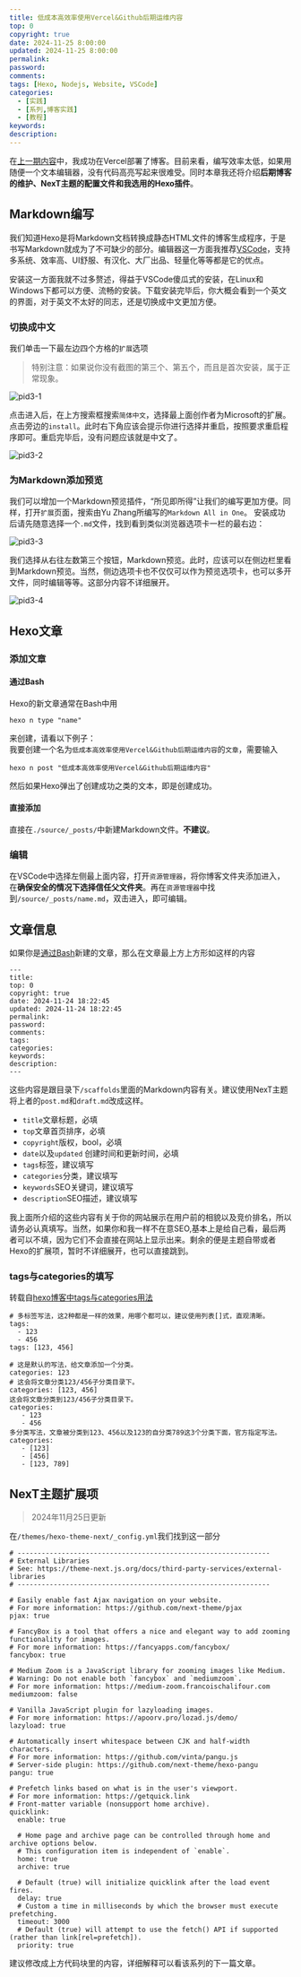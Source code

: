 ```yaml
---
title: 低成本高效率使用Vercel&Github后期运维内容
top: 0
copyright: true
date: 2024-11-25 8:00:00
updated: 2024-11-25 8:00:00
permalink:
password:
comments:
tags: [Hexo, Nodejs, Website, VSCode]
categories:
  - [实践]
  - [系列,博客实践]
  - [教程]
keywords:
description:
---
```

在[上一期内容](/post/pid1)中，我成功在Vercel部署了博客。目前来看，编写效率太低，如果用随便一个文本编辑器，没有代码高亮写起来很难受。同时本章我还将介绍**后期博客的维护、NexT主题的配置文件和我选用的Hexo插件**。<!--more-->
## Markdown编写
我们知道Hexo是将Markdown文档转换成静态HTML文件的博客生成程序，于是书写Markdown就成为了不可缺少的部分。编辑器这一方面我推荐[VSCode](https://code.visualstudio.com/)，支持多系统、效率高、UI舒服、有汉化、大厂出品、轻量化等等都是它的优点。

安装这一方面我就不过多赘述，得益于VSCode傻瓜式的安装，在Linux和Windows下都可以方便、流畅的安装。下载安装完毕后，你大概会看到一个英文的界面，对于英文不太好的同志，还是切换成中文更加方便。
### 切换成中文
我们单击一下最左边四个方格的`扩展`选项
> 特别注意：如果说你没有截图的第三个、第五个，而且是首次安装，属于正常现象。

![pid3-1](https://pic.imgdb.cn/item/6743339588c538a9b5bb66fc.png)

点击进入后，在上方搜索框搜索`简体中文`，选择最上面创作者为Microsoft的扩展。点击旁边的`install`。此时右下角应该会提示你进行选择并重启，按照要求重启程序即可。重启完毕后，没有问题应该就是中文了。

![pid3-2](https://pic.imgdb.cn/item/6743339688c538a9b5bb66fd.png)

### 为Markdown添加预览
我们可以增加一个Markdown预览插件，“所见即所得”让我们的编写更加方便。同样，打开`扩展`页面，搜索由Yu Zhang所编写的`Markdown All in One`。
安装成功后请先随意选择一个`.md`文件，找到看到类似浏览器选项卡一栏的最右边：

![pid3-3](https://pic.imgdb.cn/item/6743339788c538a9b5bb66fe.png)

我们选择从右往左数第三个按钮，Markdown预览。此时，应该可以在侧边栏里看到Markdown预览。当然，侧边选项卡也不仅仅可以作为预览选项卡，也可以多开文件，同时编辑等等。这部分内容不详细展开。

![pid3-4](https://pic.imgdb.cn/item/6743339788c538a9b5bb66ff.png)

## Hexo文章
### 添加文章
#### 通过Bash
Hexo的新文章通常在Bash中用
```
hexo n type "name"
```
来创建，请看以下例子：<br/>我要创建一个名为`低成本高效率使用Vercel&Github后期运维内容`的`文章`，需要输入
```
hexo n post "低成本高效率使用Vercel&Github后期运维内容"
```
然后如果Hexo弹出了创建成功之类的文本，即是创建成功。
#### 直接添加
直接在`./source/_posts/`中新建Markdown文件。**不建议**。
### 编辑
在VSCode中选择左侧最上面内容，打开`资源管理器`，将你博客文件夹添加进入，在**确保安全的情况下选择信任父文件夹**。再在`资源管理器`中找到`/source/_posts/name.md`，双击进入，即可编辑。
## 文章信息
如果你是[通过Bash](#通过Bsah)新建的文章，那么在文章最上方上方形如这样的内容
```
---
title: 
top: 0
copyright: true
date: 2024-11-24 18:22:45
updated: 2024-11-24 18:22:45
permalink:
password:
comments:
tags:
categories:
keywords:
description:
---
```
这些内容是跟目录下`/scaffolds`里面的Markdown内容有关。建议使用NexT主题将上者的`post.md`和`draft.md`改成这样。
- `title`文章标题，必填
- `top`文章首页排序，必填
- `copyright`版权，bool，必填
- `date`以及`updated` 创建时间和更新时间，必填
- `tags`标签，建议填写
- `categories`分类，建议填写
- `keywords`SEO关键词，建议填写
- `description`SEO描述，建议填写

我上面所介绍的这些内容有关于你的网站展示在用户前的相貌以及竞价排名，所以请务必认真填写。当然，如果你和我一样不在意SEO,基本上是给自己看，最后两者可以不填，因为它们不会直接在网站上显示出来。剩余的便是主题自带或者Hexo的扩展项，暂时不详细展开，也可以直接跳到。
### tags与categories的填写
转载自[hexo博客中tags与categories用法](https://zhuanlan.zhihu.com/p/348131730)
```
# 多标签写法，这2种都是一样的效果，用哪个都可以，建议使用列表[]式，直观清晰。
tags:
  - 123
  - 456
tags: [123, 456]

# 这是默认的写法，给文章添加一个分类。
categories: 123
# 这会将文章分类123/456子分类目录下。
categories: [123, 456]
这会将文章分类到123/456子分类目录下。
categories:
   - 123
   - 456
多分类写法，文章被分类到123、456以及123的自分类789这3个分类下面，官方指定写法。
categories:
   - [123]
   - [456]
   - [123, 789]
```
## NexT主题扩展项
> 2024年11月25日更新


在`/themes/hexo-theme-next/_config.yml`我们找到这一部分
```
# ---------------------------------------------------------------
# External Libraries
# See: https://theme-next.js.org/docs/third-party-services/external-libraries
# ---------------------------------------------------------------

# Easily enable fast Ajax navigation on your website.
# For more information: https://github.com/next-theme/pjax
pjax: true

# FancyBox is a tool that offers a nice and elegant way to add zooming functionality for images.
# For more information: https://fancyapps.com/fancybox/
fancybox: true

# Medium Zoom is a JavaScript library for zooming images like Medium.
# Warning: Do not enable both `fancybox` and `mediumzoom`.
# For more information: https://medium-zoom.francoischalifour.com
mediumzoom: false

# Vanilla JavaScript plugin for lazyloading images.
# For more information: https://apoorv.pro/lozad.js/demo/
lazyload: true

# Automatically insert whitespace between CJK and half-width characters.
# For more information: https://github.com/vinta/pangu.js
# Server-side plugin: https://github.com/next-theme/hexo-pangu
pangu: true

# Prefetch links based on what is in the user's viewport.
# For more information: https://getquick.link
# Front-matter variable (nonsupport home archive).
quicklink:
  enable: true

  # Home page and archive page can be controlled through home and archive options below.
  # This configuration item is independent of `enable`.
  home: true
  archive: true

  # Default (true) will initialize quicklink after the load event fires.
  delay: true
  # Custom a time in milliseconds by which the browser must execute prefetching.
  timeout: 3000
  # Default (true) will attempt to use the fetch() API if supported (rather than link[rel=prefetch]).
  priority: true
```
建议修改成上方代码块里的内容，详细解释可以看该系列的下一篇文章。